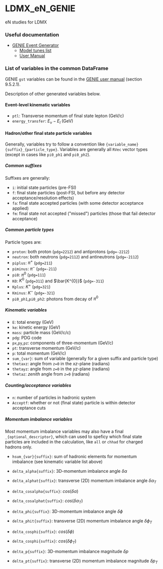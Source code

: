 # LDMX_eN_GENIE
eN studies for LDMX

### Useful documentation
- [GENIE Event Generator](http://www.genie-mc.org/)
  - [Model tunes list](https://hep.ph.liv.ac.uk/~costasa/genie/tunes.html)
  - [User Manual](https://genie-docdb.pp.rl.ac.uk/cgi-bin/ShowDocument?docid=2)

### List of variables in the common DataFrame

GENIE `gst` variables can be found in the [GENIE user manual](https://genie-docdb.pp.rl.ac.uk/cgi-bin/ShowDocument?docid=2) (section 9.5.2.1).

Description of other generated variables below.

#### Event-level kinematic variables
- `ptl`: Transverse momentum of final state lepton (GeV/c)
- `energy_transfer`: $E_{\nu} - E_{l}$ (GeV)

#### Hadron/other final state particle variables
Generally, variables try to follow a convention like `{variable_name}{suffix}_{particle_type}`. Variables are generally all `RVec` vector types (except in cases like `pi0_ph1` and `pi0_ph2`).

##### Common suffixes
Suffixes are generally:
- `i`: initial state particles (pre-FSI)
- `f`: final state particles (post-FSI, but before any detector acceptance/resolution effects)
- `fa`: final state accepted particles (with some detector acceptance applied)
- `fm`: final state not accepted ("missed") particles (those that fail detector acceptance)

##### Common particle types
Particle types are:
- `proton`: both proton (`pdg=2212`) and antiprotons (`pdg=-2212`)
- `neutron`: both neutrons (`pdg=2112`) and antineutrons (`pdg=-2112`)
- `piplus`: $\pi^{+}$ (`pdg=211`)
- `piminus`: $\pi^{-}$ (`pdg=-211`)
- `pi0`: $\pi^{0}$ (`pdg=111`)
- `K0`: $K^{0}$ (`pdg=311`) and $\bar{K^{0}}$ (`pdg=-311`)
- `Kplus`: $K^{+}$ (`pdg=321`)
- `Kminus`: $K^{-}$ (`pdg=-321`)
- `pi0_ph1`,`pi0_ph2`: photons from decay of $\pi^{0}$

##### Kinematic variables
- `E`: total energy (GeV)
- `ke`: kinetic energy (GeV)
- `mass`: particle mass (GeV/c/c)
- `pdg`: PDG code
- `px`,`py`,`pz`: components of three-momentum (GeV/c)
- `pt`: transverse momentum (GeV/c)
- `p`: total momentum (GeV/c)
- `sum_{var}`: sum of variable (generally for a given suffix and particle type)
- `thetaxz`: angle from `z=0` in the _xz_-plane (radians)
- `thetayz`: angle from `z=0` in the _yz_-plane (radians)
- `thetaz`: _zenith_ angle from `z=0` (radians)

##### Counting/acceptance variables
- `n`: number of particles in hadronic system
- `Acceptf`: whether or not (final state) particle is within detector acceptance cuts

##### Momentum imbalance variables
Most momentum imbalance variables may also have a final `_{optional_descriptor}`, which can used to speficy which final state particles are included in the calculation, like `all` or `chhad` for charged hadrons only.

- `hsum_{var}{suffix}`: sum of hadronic elements for momentum imbalance (see kinematic variable list above)

- `delta_alpha{suffix}`: 3D-momentum imbalance angle $\delta\alpha$
- `delta_alphat{suffix}`: transverse (2D) momentum imbalance angle $\delta\alpha_{T}$
- `delta_cosalpha{suffix}`: $cos(\delta\alpha)$
- `delta_cosalphat{suffix}`: $cos(\delta\alpha_{T})$

- `delta_phi{suffix}`: 3D-momentum imbalance angle $\delta\phi$
- `delta_phit{suffix}`: transverse (2D) momentum imbalance angle $\delta\phi_{T}$
- `delta_cosphi{suffix}`: $cos(\delta\phi)$
- `delta_cosphi{suffix}`: $cos(\delta\phi_{T})$

- `delta_p{suffix}`: 3D-momentum imbalance magnitude $\delta p$
- `delta_pt{suffix}`: transverse (2D) momentum imbalance magnitude $\delta p_{T}$
